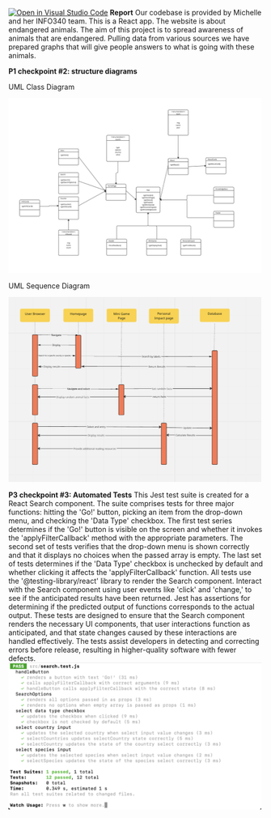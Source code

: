 [![Open in Visual Studio Code](https://classroom.github.com/assets/open-in-vscode-718a45dd9cf7e7f842a935f5ebbe5719a5e09af4491e668f4dbf3b35d5cca122.svg)](https://classroom.github.com/online_ide?assignment_repo_id=10783008&assignment_repo_type=AssignmentRepo)
**Report**
Our codebase is provided by Michelle and her INFO340 team. This is a React app. The website is about endangered animals. The aim of this project is to spread awareness of animals that are endangered. Pulling data from various sources we have prepared graphs that will give people answers to what is going with these animals.

**P1 checkpoint #2: structure diagrams**

UML Class Diagram

<img
  src="images/UML-Class-Diagram.jpg"
  alt="Alt text"
  title="UML Class Diagram"
  style="display: inline-block; margin: 0 auto; max-width: 500px">

UML Sequence Diagram

<img
  src="images/uml sequence diagram.jpg"
  alt="Alt text"
  title="UML sequence Diagram"
  style="display: inline-block; margin: 0 auto; max-width: 500px">

**P3 checkpoint #3: Automated Tests**
This Jest test suite is created for a React Search component. The suite comprises tests for three major functions: hitting the 'Go!' button, picking an item from the drop-down menu, and checking the 'Data Type' checkbox.
The first test series determines if the 'Go!' button is visible on the screen and whether it invokes the 'applyFilterCallback' method with the appropriate parameters. The second set of tests verifies that the drop-down menu is shown correctly and that it displays no choices when the passed array is empty. The last set of tests determines if the 'Data Type' checkbox is unchecked by default and whether clicking it affects the 'applyFilterCallback' function.
All tests use the '@testing-library/react' library to render the Search component. Interact with the Search component using user events like 'click' and 'change,' to see if the anticipated results have been returned. Jest has assertions for determining if the predicted output of functions corresponds to the actual output.
These tests are designed to ensure that the Search component renders the necessary UI components, that user interactions function as anticipated, and that state changes caused by these interactions are handled effectively. The tests assist developers in detecting and correcting errors before release, resulting in higher-quality software with fewer defects.
<img
  src="images/test.jpg"
  alt="Alt text"
  title="test"
  style="display: inline-block; margin: 0 auto; max-width: 500px">
